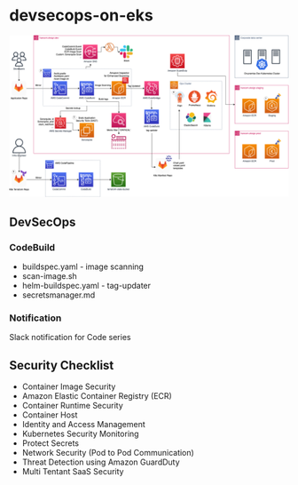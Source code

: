 # devsecops-on-eks
![](architecture.png)

## DevSecOps

### CodeBuild
* buildspec.yaml - image scanning
* scan-image.sh
* helm-buildspec.yaml - tag-updater
* secretsmanager.md

### Notification
Slack notification for Code series

## Security Checklist
* Container Image Security
* Amazon Elastic Container Registry (ECR)
* Container Runtime Security
* Container Host
* Identity and Access Management
* Kubernetes Security Monitoring
* Protect Secrets
* Network Security (Pod to Pod Communication)
* Threat Detection using Amazon GuardDuty
* Multi Tentant SaaS Security